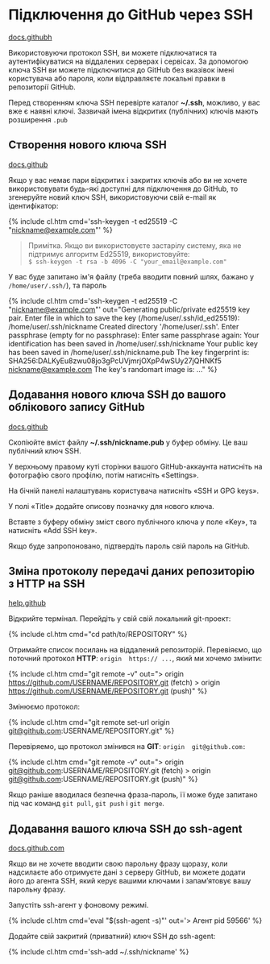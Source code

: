 # Підключення до GitHub через SSH

[docs.githubh](https://docs.github.com/en/authentication/connecting-to-github-with-ssh/about-ssh)

Використовуючи протокол SSH, ви можете підключатися та аутентифікуватися на віддалених серверах і сервісах. За допомогою ключа SSH ви можете підключитися до GitHub без вказівок імені користувача або пароля, коли відправляєте локальні правки в репозиторії GitHub.

Перед створенням ключа SSH перевірте каталог **~/.ssh**, можливо, у вас вже є наявні ключі. Зазвичай імена відкритих (публічних) ключів мають розширення `.pub`

## Створення нового ключа SSH

[docs.github](https://docs.github.com/en/authentication/connecting-to-github-with-ssh/generating-a-new-ssh-key-and-adding-it-to-the-ssh-agent)

Якщо у вас немає пари відкритих і закритих ключів або ви не хочете використовувати будь-які доступні для підключення до GitHub, то згенеруйте новий ключ SSH, використовуючи свій e-mail як ідентифікатор:

{% include cl.htm cmd='ssh-keygen -t ed25519 -C "nickname@example.com"' %}

> Примітка. Якщо ви використовуєте застарілу систему, яка не підтримує алгоритм Ed25519, використовуйте:  
> `$ ssh-keygen -t rsa -b 4096 -C "your_email@example.com"`

У вас буде запитано ім'я файлу (треба вводити повний шлях, бажано у `/home/user/.ssh/`), та пароль

{% include cl.htm cmd='ssh-keygen -t ed25519 -C "nickname@example.com"'
out="Generating public/private ed25519 key pair.
Enter file in which to save the key (/home/user/.ssh/id_ed25519): /home/user/.ssh/nickname
Created directory '/home/user/.ssh'.
Enter passphrase (empty for no passphrase):
Enter same passphrase again:
Your identification has been saved in /home/user/.ssh/nickname
Your public key has been saved in /home/user/.ssh/nickname.pub
The key fingerprint is:
SHA256:DALKyEu8zwu08jo3gPcUVjmrjOXpP4wSUy27jQHNKf5 nickname@example.com
The key's randomart image is:
..." %}

## Додавання нового ключа SSH до вашого облікового запису GitHub

[docs.github](https://docs.github.com/en/authentication/connecting-to-github-with-ssh/adding-a-new-ssh-key-to-your-github-account)

Скопіюйте вміст файлу **~/.ssh/nickname.pub** у буфер обміну. Це ваш публічний ключ SSH.

У верхньому правому куті сторінки вашого GitHub-аккаунта натисніть на фотографію свого профілю, потім натисніть «Settings».

На бічній панелі налаштувань користувача натисніть «SSH и GPG keys».

У полі «Title» додайте описову позначку для нового ключа.

Вставте з буферу обміну зміст свого публічного ключа у поле «Key», та натисніть «Add SSH key».

Якщо буде запропоновано, підтвердіть пароль свій пароль на GitHub.


## Зміна протоколу передачі даних репозиторію з HTTP на SSH


[help.github](https://docs.github.com/en/get-started/getting-started-with-git/managing-remote-repositories#switching-remote-urls-from-https-to-ssh)


Відкрийте термінал. Перейдіть у свій свій локальний git-проект:

{% include cl.htm cmd="cd path/to/REPOSITORY" %}

Отримайте список посилань на віддалений репозиторій.
Перевіяємо, що поточний протокол **HTTP**: `origin  https:// ...`, який ми хочемо змінити:

{% include cl.htm cmd="git remote -v"
out="&gt; origin  https://github.com/USERNAME/REPOSITORY.git (fetch)
&gt; origin  https://github.com/USERNAME/REPOSITORY.git (push)" %}

Змінюємо протокол:

{% include cl.htm cmd="git remote set-url origin git@github.com:USERNAME/REPOSITORY.git" %}

Перевіряемо, що протокол змінився на **GIT**: `origin  git@github.com:`

{% include cl.htm cmd="git remote -v"
out="&gt; origin  git@github.com:USERNAME/REPOSITORY.git (fetch)
&gt; origin  git@github.com:USERNAME/REPOSITORY.git (push)" %}

Якщо раніше вводилася безпечна фраза-пароль, її може буде запитано під час команд `git pull`, `git push` і `git merge`.


## Додавання вашого ключа SSH до ssh-agent

[docs.github.com](https://docs.github.com/en/authentication/connecting-to-github-with-ssh/generating-a-new-ssh-key-and-adding-it-to-the-ssh-agent)

Якщо ви не хочете вводити свою парольну фразу щоразу, коли надсилаєте або отримуєте дані з серверу GitHub, ви можете додати його до агента SSH, який керує вашими ключами і запам’ятовує вашу парольну фразу.

Запустіть ssh-агент у фоновому режимі.

{% include cl.htm cmd='eval "$(ssh-agent -s)"'
out='&gt; Агент pid 59566' %}

Додайте свій закритий (приватний) ключ SSH до ssh-agent:

{% include cl.htm cmd='ssh-add ~/.ssh/nickname' %}

